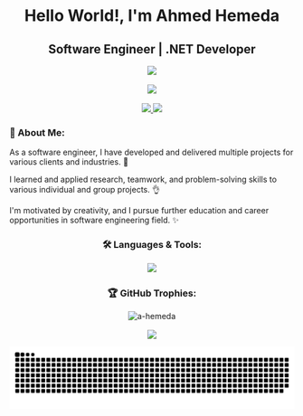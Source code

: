 <h1 align="center">Hello World!, I'm Ahmed Hemeda</h1>

<h2 align="center">Software Engineer | .NET Developer</h2>

  <p align="center">
    <a href="https://www.google.com.eg/search?q=ahmed+hemeda">
      <img src="https://readme-typing-svg.herokuapp.com/?lines=Visit%20my%20LinkedIn%20Profile;I%20Post%20Insightful%20Content;Follow%20to%20get%20New%20Updates&font=Bold%20Code&center=true&height=55&color=30D050&pause=1750&vCenter=true&size=20">
    </a>
  </p>

  <p align="center">
    <img src="https://komarev.com/ghpvc/?username=a-hemeda&color=4010B0" height="37"/>
  </p>
  
  <p align="center">
    <a href="https://www.linkedin.com/in/a-hemeda">
      <img src="https://img.shields.io/badge/LinkedIn-%230070C0.svg?logo=linkedin&logoColor=white" height="50"/>
    </a>
    <a href="mailto:7hemeda@gmail.com">
      <img src="https://skillicons.dev/icons?i=gmail&perline=1"/>
    </a>
  </p>
  
<h3 align="left">💎 About Me:</h3>

  <p align="left">As a software engineer, I have developed and delivered multiple projects for various clients and industries. 🔆
  </p>
  <p align="left">I learned and applied research, teamwork, and problem-solving skills to various individual and group projects. 👌
  </p>
  <p align="left">I'm motivated by creativity, and I pursue further education and career opportunities in software engineering field. ✨
  </p>
  
<h3 align="center">🛠️ Languages & Tools:</h3>

  <p align="center">
    <img src="https://skillicons.dev/icons?i=cpp,cs,dotnet,html,css,bootstrap,js,angular,postman,git,docker,azure,stackoverflow&perline=13"/>
  </p>
  
<h3 align="center">🏆 GitHub Trophies:</h3>

  <p align="center">
    <img src="https://github-profile-trophy.vercel.app/?username=a-hemeda&theme=radical&row=1&column=7" alt="a-hemeda"/>
    </a>
  </p>
  
  <p align="center">
    <img  align="center"  src="https://github-readme-stats.vercel.app/api?username=a-hemeda&theme=dark&show_icons=true&count_private=true"/>
    </a>
  </p>
  
  <p align="center">
    <img src="https://raw.githubusercontent.com/platane/snk/output/github-contribution-grid-snake-dark.svg">
    </a>
  </p>

